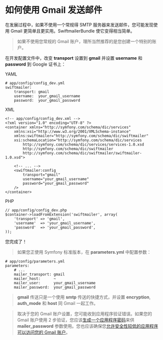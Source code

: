 # 如何使用 Gmail 发送邮件

在发展过程中，如果不使用一个常规得 SMTP 服务器来发送邮件，您可能发现使用 Gmail 更简单且更实用。SwiftmailerBundle 使它变得相当简单。

> 如果不使用您常规的 Gmail 账户，理所当然推荐的是您创建一个特别的账户。

在开发配置文件中，改变 **transport** 设置到 **gmail** 并设置 **username** 和 **password** 到 Google 证书上：

YAML

```
# app/config/config_dev.yml
swiftmailer:
    transport: gmail
    username:  your_gmail_username
    password:  your_gmail_password
```

XML

```
<!-- app/config/config_dev.xml -->
<?xml version="1.0" encoding="UTF-8" ?>
<container xmlns="http://symfony.com/schema/dic/services"
    xmlns:xsi="http://www.w3.org/2001/XMLSchema-instance"
    xmlns:swiftmailer="http://symfony.com/schema/dic/swiftmailer"
    xsi:schemaLocation="http://symfony.com/schema/dic/services
        http://symfony.com/schema/dic/services/services-1.0.xsd
        http://symfony.com/schema/dic/swiftmailer
        http://symfony.com/schema/dic/swiftmailer/swiftmailer-1.0.xsd">

    <!-- ... -->
    <swiftmailer:config
        transport="gmail"
        username="your_gmail_username"
        password="your_gmail_password"
    />
</container>
```

PHP

```
// app/config/config_dev.php
$container->loadFromExtension('swiftmailer', array(
    'transport' => 'gmail',
    'username'  => 'your_gmail_username',
    'password'  => 'your_gmail_password',
));
```

您完成了！

> 如果您正使用 Symfony 标准版本，在 **parameters.yml** 中配置参数：

```
# app/config/parameters.yml
parameters:
    # ...
    mailer_transport: gmail
    mailer_host:      ~
    mailer_user:      your_gmail_username
    mailer_password:  your_gmail_password
```

> **gmail** 传送只是一个使用 **smtp** 传送的快捷方式，并设置 **encryption**, **auth_mode** 和 **host** 同 Gmail 一起工作。

> 取决于您的 Gmail 账户设置，您可能收到应用程序验证错误。如果您的 Gmail 账户使用 2 步验证，您应该[生成一个应用程序密码](https://support.google.com/accounts/answer/185833)来供 **mailer_password** 参数使用。您也应该确保您[允许安全性较低的应用程序可以访问您的 Gmail 账户](https://support.google.com/accounts/answer/6010255)。
